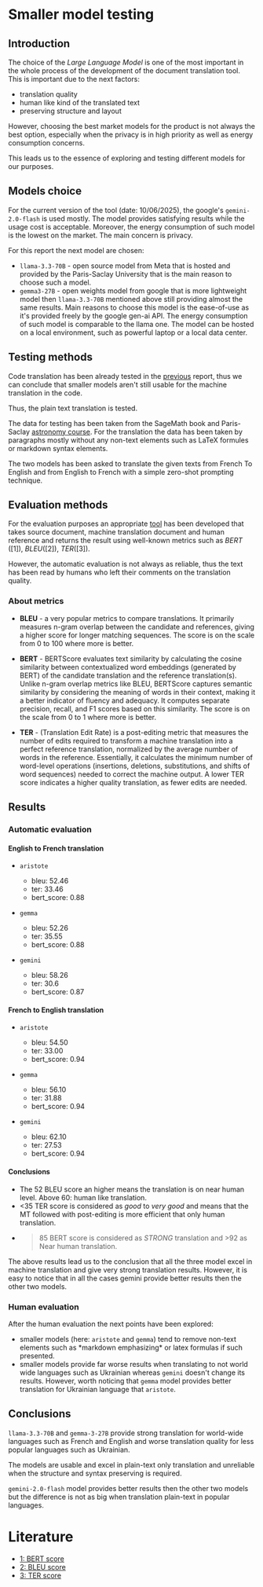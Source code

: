 # Smaller model testing

## Introduction
The choice of the _Large Language Model_ is one of the most important in the
whole process of the development of the document translation tool. This is
important due to the next factors:
- translation quality
- human like kind of the translated text
- preserving structure and layout

However, choosing the best market models for the product is not always the best
option, especially when the privacy is in high priority as well as energy
consumption concerns.

This leads us to the essence of exploring and testing different models for our
purposes.

## Models choice
For the current version of the tool (date: 10/06/2025), the google's
`gemini-2.0-flash` is used mostly. The model provides satisfying results while
the usage cost is acceptable. Moreover, the energy consumption of such model is
the lowest on the market. The main concern is privacy.

For this report the next model are chosen:
- `llama-3.3-70B` - open source model from Meta that is hosted and provided by
  the Paris-Saclay University that is the main reason to choose such a model.
- `gemma3-27B` - open weights model from google that is more lightweight model
then `llama-3.3-70B` mentioned above still providing almost the same results.
Main reasons to choose this model is the ease-of-use as it's provided freely 
by the google gen-ai API. The energy consumption of such model is comparable
to the llama one. The model can be hosted on a local environment, such as 
powerful laptop or a local data center.

## Testing methods
Code translation has been already tested in the
[previous](./report3_test_aristote.md) report, thus we can conclude that
smaller models aren't still usable for the machine translation in the code.

Thus, the plain text translation is tested.

The data for testing has been taken from the SageMath book and Paris-Saclay
[astronomy course](https://m2-npac-ac.pages.in2p3.fr/). For the translation the
data has been taken by paragraphs mostly without any non-text elements such as
LaTeX formules or markdown syntax elements.

The two models has been asked to translate the given texts from French To
English and from English to French with a simple zero-shot prompting technique.

## Evaluation methods
For the evaluation purposes an appropriate
[tool](https://github.com/DobbiKov/translation-evaluator) has been developed
that takes
source document, machine translation document and human reference and returns
the result using well-known metrics such as _BERT_ ([1]), _BLEU_([2]), _TER_([3]).

However, the automatic evaluation is not always as reliable, thus the text has
been read by humans who left their comments on the translation quality.

### About metrics
- **BLEU** - a very popular metrics to compare translations. It primarily
  measures n-gram overlap between the candidate and references, giving a higher
  score for longer matching sequences. The score is on the scale from 0 to 100
  where more is better.

- **BERT** - BERTScore evaluates text similarity by calculating the cosine
  similarity between contextualized word embeddings (generated by BERT) of the
  candidate translation and the reference translation(s). Unlike n-gram overlap
  metrics like BLEU, BERTScore captures semantic similarity by considering the
  meaning of words in their context, making it a better indicator of fluency
  and adequacy. It computes separate precision, recall, and F1 scores based on
  this similarity. The score is on the scale from 0 to 1 where more is better.

- **TER** - (Translation Edit Rate) is a post-editing metric that measures
  the number of edits required to transform a machine translation into a
  perfect reference translation, normalized by the average number of words in
  the reference.
  Essentially, it calculates the minimum number of word-level operations
  (insertions, deletions, substitutions, and shifts of word sequences) needed
  to correct the machine output. A lower TER score indicates a higher quality
  translation, as fewer edits are needed.


## Results

### Automatic evaluation
#### English to French translation
- `aristote`
    - bleu: 52.46
    - ter: 33.46
    - bert_score: 0.88

- `gemma`
    - bleu: 52.26
    - ter: 35.55
    - bert_score: 0.88


- `gemini`
    - bleu: 58.26
    - ter: 30.6
    - bert_score: 0.87

#### French to English translation
- `aristote`
    - bleu: 54.50
    - ter: 33.00
    - bert_score: 0.94

- `gemma`
    - bleu: 56.10
    - ter: 31.88
    - bert_score: 0.94

- `gemini`
    - bleu: 62.10
    - ter: 27.53
    - bert_score: 0.94

#### Conclusions
- The 52 BLEU score an higher means the translation is on near human level. Above 60: human like translation.
- <35 TER score is considered as _good_ to _very good_ and means that the MT followed with post-editing is more efficient that only human translation.
- >85 BERT score is considered as _STRONG_ translation and >92 as Near human translation.

The above results lead us to the conclusion that all the three model excel in
machine translation and give very strong translation results.
However, it is easy to notice that in all the cases gemini provide better
results then the other two models.

### Human evaluation
After the human evaluation the next points have been explored:
- smaller models (here: `aristote` and `gemma`) tend to remove non-text
  elements such as \*markdown emphasizing\* or latex formulas if such
  presented.
- smaller models provide far worse results when translating to not world wide
  languages such as Ukrainian whereas `gemini` doesn't change its results. 
  However, worth noticing that `gemma` model provides better translation for
  Ukrainian language that `aristote`.


## Conclusions
`llama-3.3-70B` and `gemma-3-27B` provide strong translation for world-wide
languages such as French and English and worse translation quality for less
popular languages such as Ukrainian.

The models are usable and excel in plain-text only translation and unreliable 
when the structure and syntax preserving is required.

`gemini-2.0-flash` model provides better results then the other two models 
but the difference is not as big when translation plain-text in popular languages. 


# Literature
- [1: BERT score](https://huggingface.co/spaces/evaluate-metric/bertscore)
- [2: BLEU score](https://huggingface.co/spaces/evaluate-metric/bleu)
- [3: TER score](https://huggingface.co/spaces/evaluate-metric/ter)
